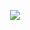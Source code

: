 <p align = "center"> <img src = https://www.reddit.com/r/CharacterAI/comments/14emj6v/here_have_a_corn_dog_for_your_troubles_ed_sheeran/> </p>
